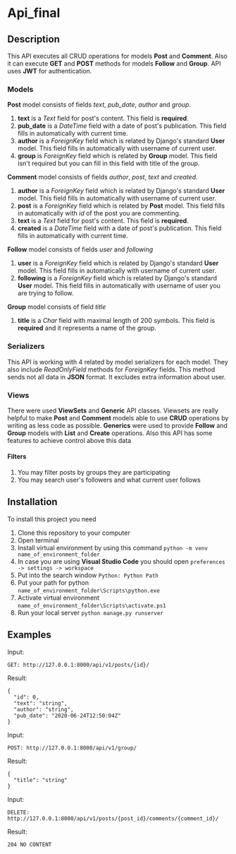 # Api_final

## Description
This API executes all CRUD operations for models **Post** and **Comment**.
Also it can execute **GET** and **POST** methods for models **Follow** and **Group**.
API uses **JWT** for authentication.

### Models

**Post** model consists of fields *text*, *pub_date*, *author* and *group*.
1. **text** is a _Text_ field for post's content. This field is **required**.
2. **pub_date** is a _DateTime_ field with a date of post's publication. This field fills in automatically with current time.
3. **author** is a _ForeignKey_ field which is related by Django's standard **User** model. This field fills in automatically with username of current user.
4. **group** is _ForeignKey_ field which is related by **Group** model. This field isn't required but you can fill in this field with title of the group.

**Comment** model consists of fields *author*, *post*, *text* and *created*.
1. **author** is a _ForeignKey_ field which is related by Django's standard **User** model. This field fills in automatically with username of current user.
2. **post** is a _ForeignKey_ field which is related by **Post** model. This field fills in automatically with *id* of the post you are commenting.
3. **text** is a _Text_ field for post's content. This field is **required**.
4. **created** is a _DateTime_ field with a date of post's publication. This field fills in automatically with current time.

**Follow** model consists of fields *user* and *following*
1. **user** is a _ForeignKey_ field which is related by Django's standard **User** model. This field fills in automatically with username of current user.
2. **following** is a _ForeignKey_ field which is related by Django's standard **User** model. This field fills in automatically with username of user you are trying to follow.

**Group** model consists of field *title*
1. **title** is a _Char_ field with maximal length of 200 symbols. This field is **required** and it represents a name of the group.

### Serializers

This API is working with 4 related by model serializers for each model. They also include _ReadOnlyField_ methods for _ForeignKey_ fields.
This method sends not all data in **JSON** format. It excludes extra information about user.

### Views

There were used **ViewSets** and **Generic** API classes.
Viewsets are really helpful to make **Post** and **Comment** models able to use **CRUD** operations by writing as less code as possible.
**Generics** were used to provide **Follow** and **Group** models with **List** and **Create** operations.
Also this API has some features to achieve control above this data

#### Filters

1. You may filter posts by groups they are participating
2. You may search user's followers and what current user follows

## Installation

To install this project you need
1. Clone this repository to your computer
2. Open terminal
3. Install virtual environment by using this command
`python -m venv name_of_environment_folder`
4. In case you are using **Visual Studio Code** you should open `preferences -> settings -> workspace`
5. Put into the search window `Python: Python Path`
6. Put your path for python `name_of_environment_folder\Scripts\python.exe`
7. Activate virtual environment `name_of_environment_folder\Scripts\activate.ps1`
8. Run your local server `python manage.py runserver`

## Examples

Input:

`GET: http://127.0.0.1:8000/api/v1/posts/{id}/`

Result:

```
{
  "id": 0,
  "text": "string",
  "author": "string",
  "pub_date": "2020-06-24T12:50:04Z"
}
```

Input:

`POST: http://127.0.0.1:8000/api/v1/group/`

Result:

```
{
  "title": "string"
}
```

Input:

`DELETE: http://127.0.0.1:8000/api/v1/posts/{post_id}/comments/{comment_id}/`

Result:

`204 NO CONTENT`
